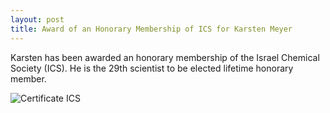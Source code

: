 ```yaml
---
layout: post
title: Award of an Honorary Membership of ICS for Karsten Meyer
---
```


Karsten has been awarded an honorary membership of the Israel Chemical Society (ICS). 
He is the 29th scientist to be elected lifetime honorary member. 


![Certificate ICS](img/k_meyer_honorary_israel_2009.jpg)